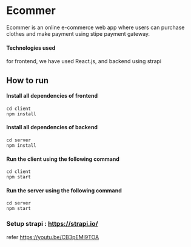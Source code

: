 # Ecommer

Ecommer is an online e-commerce web app where users can purchase clothes and make payment using stipe payment gateway. 

#### Technologies used
for frontend, we have used React.js, and backend using strapi

## How to run

#### Install all dependencies of frontend
```console
cd client
npm install
```

#### Install all dependencies of backend
```console
cd server
npm install
```
#### Run the client using the following command
```console
cd client
npm start
```

#### Run the server using the following command
```console
cd server
npm start
```
### Setup strapi : https://strapi.io/
refer https://youtu.be/CB3pEMl9TOA

